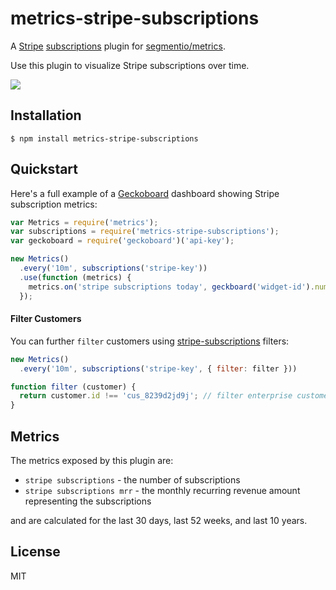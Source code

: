 
# metrics-stripe-subscriptions

A [Stripe](https://stripe.com) [subscriptions](https://github.com/stripe-subscriptions) plugin for [segmentio/metrics](https://github.com/segmentio/metrics).

Use this plugin to visualize Stripe subscriptions over time.

![](https://f.cloud.github.com/assets/658544/2361169/09325510-a62e-11e3-8f49-e327e89595cd.png)

## Installation

    $ npm install metrics-stripe-subscriptions 

## Quickstart

Here's a full example of a [Geckoboard](https://github.com/segmentio/geckoboard) dashboard showing Stripe subscription metrics:

```js
var Metrics = require('metrics');
var subscriptions = require('metrics-stripe-subscriptions');
var geckoboard = require('geckoboard')('api-key');

new Metrics()
  .every('10m', subscriptions('stripe-key'))
  .use(function (metrics) {
    metrics.on('stripe subscriptions today', geckboard('widget-id').number);
  });
```

#### Filter Customers

You can further `filter` customers using [stripe-subscriptions](https://github.com/segmentio/stripe-chages) filters:

```js
new Metrics()
  .every('10m', subscriptions('stripe-key', { filter: filter }))

function filter (customer) {
  return customer.id !== 'cus_8239d2jd9j'; // filter enterprise customer X
}
```

## Metrics

The metrics exposed by this plugin are:

- `stripe subscriptions` - the number of subscriptions
- `stripe subscriptions mrr` - the monthly recurring revenue amount representing the subscriptions

and are calculated for the last 30 days, last 52 weeks, and last 10 years.

## License

MIT
